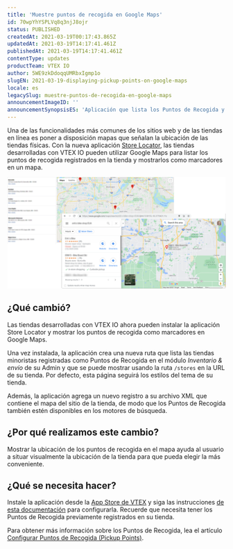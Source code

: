 ```yaml
---
title: 'Muestre puntos de recogida en Google Maps'
id: 70wpYhYSPLVq8q3njJ8ojr
status: PUBLISHED
createdAt: 2021-03-19T00:17:43.865Z
updatedAt: 2021-03-19T14:17:41.461Z
publishedAt: 2021-03-19T14:17:41.461Z
contentType: updates
productTeam: VTEX IO
author: 5WE9zkDdoqqUMRbxIgmp1o
slugEN: 2021-03-19-displaying-pickup-points-on-google-maps
locale: es
legacySlug: muestre-puntos-de-recogida-en-google-maps
announcementImageID: ''
announcementSynopsisES: 'Aplicación que lista los Puntos de Recogida y los muestra como marcadores en Google Maps.'
---
```


Una de las funcionalidades más comunes de los sitios web y de las tiendas en línea es poner a disposición mapas que señalan la ubicación de las tiendas físicas. Con la nueva aplicación [Store Locator](https://apps.vtex.com/vtex-store-locator/p#overview), las tiendas desarrolladas con VTEX IO pueden utilizar Google Maps para listar los puntos de recogida registrados en la tienda y mostrarlos como marcadores en un mapa.

![Maps](https://raw.githubusercontent.com/vtexdocs/help-center-content/refs/heads/main/docs/es/announcements/2021-03-19-muestre-puntos-de-recogida-en-google-maps_1.png)

## ¿Qué cambió?
Las tiendas desarrolladas con VTEX IO ahora pueden instalar la aplicación Store Locator y mostrar los puntos de recogida como marcadores en Google Maps.

Una vez instalada, la aplicación crea una nueva ruta que lista las tiendas minoristas registradas como Puntos de Recogida en el módulo _Inventario & envío_ de su Admin y que se puede mostrar usando la ruta `/stores` en la URL de su tienda. Por defecto, esta página seguirá los estilos del tema de su tienda.

Además, la aplicación agrega un nuevo registro a su archivo XML que contiene el mapa del sitio de la tienda, de modo que los Puntos de Recogida también estén disponibles en los motores de búsqueda.

## ¿Por qué realizamos este cambio?
Mostrar la ubicación de los puntos de recogida en el mapa ayuda al usuario a situar visualmente la ubicación de la tienda para que pueda elegir la más conveniente.

## ¿Qué se necesita hacer?
Instale la aplicación desde la [App Store de VTEX](https://apps.vtex.com/vtex-store-locator/p#overview) y siga las instrucciones [de esta documentación](https://developers.vtex.com/vtex-developer-docs/docs/vtex-store-locator) para configurarla. Recuerde que necesita tener los Puntos de Recogida previamente registrados en su tienda.

Para obtener más información sobre los Puntos de Recogida, lea el artículo [Configurar Puntos de Recogida (Pickup Points)](/en/tutorial/adding-pickup-points--2R5ClQiwe4KoSQgsuiOw4E).
